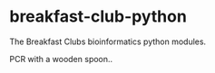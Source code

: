 breakfast-club-python
=====================

The Breakfast Clubs bioinformatics python modules.

PCR with a wooden spoon..
